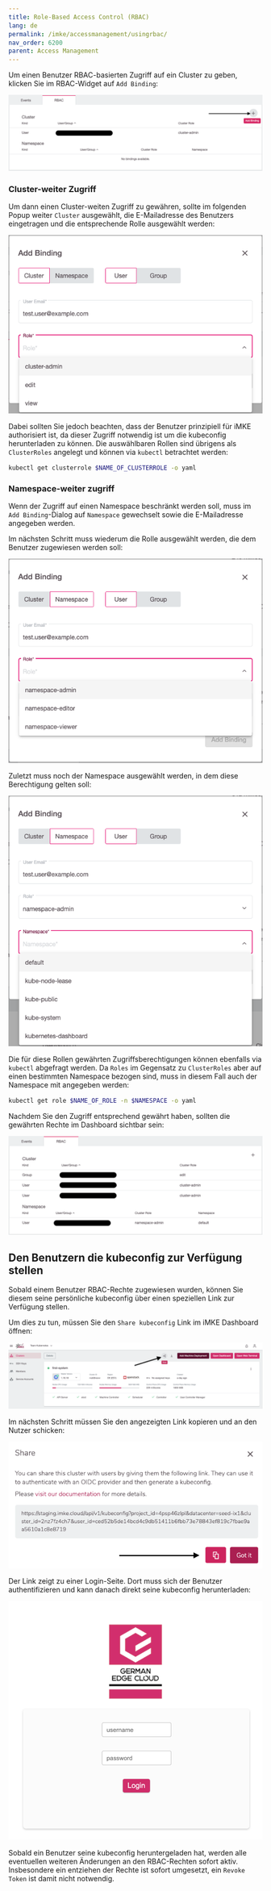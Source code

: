 ```yaml
---
title: Role-Based Access Control (RBAC)
lang: de
permalink: /imke/accessmanagement/usingrbac/
nav_order: 6200
parent: Access Management
---
```


Um einen Benutzer RBAC-basierten Zugriff auf ein Cluster zu geben, klicken Sie im RBAC-Widget auf `Add Binding`:


![RBAC Add Binding](rbac_add.png)

### Cluster-weiter Zugriff

Um dann einen Cluster-weiten Zugriff zu gewähren, sollte im folgenden Popup weiter `Cluster` ausgewählt, die E-Mailadresse des Benutzers eingetragen und die entsprechende Rolle ausgewählt werden:


![Add a cluserrolebinding](add_binding_cluster.png)

Dabei sollten Sie jedoch beachten, dass der Benutzer prinzipiell für iMKE authorisiert ist, da dieser Zugriff notwendig ist um die
kubeconfig herunterladen zu können. Die auswählbaren Rollen sind übrigens als `ClusterRoles` angelegt und können via `kubectl` betrachtet werden:

```bash
kubectl get clusterrole $NAME_OF_CLUSTERROLE -o yaml
```

### Namespace-weiter zugriff

Wenn der Zugriff auf einen Namespace beschränkt werden soll, muss im `Add Binding`-Dialog auf `Namespace` gewechselt sowie die E-Mailadresse angegeben werden.

Im nächsten Schritt muss wiederum die Rolle ausgewählt werden, die dem Benutzer zugewiesen werden soll:


![Add a rolebinding #1](add_binding_ns_role.png)

Zuletzt muss noch der Namespace ausgewählt werden, in dem diese Berechtigung gelten soll:


![Add a rolebinding #2](add_binding_ns_namespace.png)

Die für diese Rollen gewährten Zugriffsberechtigungen können ebenfalls via `kubectl` abgefragt werden. Da `Roles` im Gegensatz zu `ClusterRoles` aber auf einen bestimmten Namespace bezogen sind, muss in diesem Fall auch der Namespace mit angegeben werden:

```bash
kubectl get role $NAME_OF_ROLE -n $NAMESPACE -o yaml
```

Nachdem Sie den Zugriff entsprechend gewährt haben, sollten die gewährten Rechte im Dashboard sichtbar sein:


![RBAC option](rbac.png)

## Den Benutzern die kubeconfig zur Verfügung stellen

Sobald einem Benutzer RBAC-Rechte zugewiesen wurden, können Sie diesem seine persönliche kubeconfig über einen speziellen Link zur Verfügung stellen.

Um dies zu tun, müssen Sie den `Share kubeconfig` Link im iMKE Dashboard öffnen:


![Share kubeconfig button](share_kubeconfig.png)

Im nächsten Schritt müssen Sie den angezeigten Link kopieren und an den Nutzer schicken:


![Share kubeconfig dialog](share_kubeconfig_dialog.png)

Der Link zeigt zu einer Login-Seite. Dort muss sich der Benutzer authentifizieren und kann danach direkt seine kubeconfig herunterladen:


![Login page](login.png)

Sobald ein Benutzer seine kubeconfig heruntergeladen hat, werden alle eventuellen weiteren Änderungen an den RBAC-Rechten sofort aktiv. Insbesondere ein entziehen der Rechte ist sofort umgesetzt, ein `Revoke Token` ist damit nicht notwendig.
